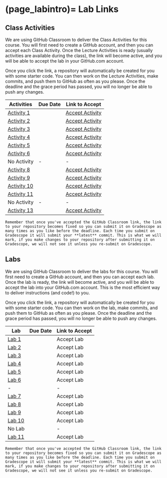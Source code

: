 (page_labintro)=
Lab Links
=======================

<head>
    <base target="_blank">
</head>

## Class Activities

We are using GitHub Classroom to deliver the Class Activities for this course.
You will first need to create a GitHub account, and then you can accept each Class Activity.
Once the Lecture Activities is ready (usually activities are available during the class), the link will become active, and you will be able to accept the lab in your GitHub.com account.

Once you click the link, a repository will automatically be created for you with some starter code.
You can then work on the Lecture Activities, make commits, and push them to GitHub as often as you please. 
Once the deadline and the grace period has passed, you will no longer be able to push any changes.

| Activities                           | Due Date | Link to Accept      |
|--------------------------------------|----------|---------------------|
| [Activity 1](class/week01/activity)  |          | [Accept Activity](https://classroom.github.com/a/kUnSuy0O) |
| [Activity 2](class/week02/activity)  |          | [Accept Activity](https://classroom.github.com/a/QcTl1q6z) |
| [Activity 3](class/week03/activity)  |          | [Accept Activity](https://classroom.github.com/a/PbTa38vx) |
| [Activity 4](class/week04/activity)  |          | [Accept Activity](https://classroom.github.com/a/D33Wmze0) |
| [Activity 5](class/week05/activity)  |          | [Accept Activity](https://classroom.github.com/a/tgDWPekJ) |
| [Activity 6](class/week06/activity)  |          | [Accept Activity](https://classroom.github.com/a/lzdLe1bG) |
| No Activity                          | -        | -                   |
| [Activity 8](class/week08/activity)  |          | [Accept Activity](https://classroom.github.com/a/Fhu8tazp) |
| [Activity 9](class/week09/activity)  |          | [Accept Activity](https://classroom.github.com/a/ctSVqZjl) |
| [Activity 10](class/week10/activity) |          | [Accept Activity](https://classroom.github.com/a/9qmO88_e) |
| [Activity 11](class/week11/activity) |          | [Accept Activity](https://classroom.github.com/a/PZ80H3X8) |
| No Activity                          | -        | -                   |
| [Activity 13](class/week13/activity) |          | [Accept Activity](https://classroom.github.com/a/V0-7mKOY) |

```{tip}
Remember that once you've accepted the GitHub Classroom link, the link to your repository becomes fixed so you can submit it on Gradescope as many times as you like before the deadline. Each time you submit on Gradescope it will submit your **latest** commit. This is what we will mark, if you make changes to your repository after submitting it on Gradescope, we will not see it unless you re-submit on Gradescope.
```

## Labs

We are using GitHub Classroom to deliver the labs for this course.
You will first need to create a GitHub account, and then you can accept each lab.
Once the lab is ready, the link will become active, and you will be able to accept the lab into your GitHub.com account.
This is the most efficient way to deliver instructions (and code!) to you.

Once you click the link, a repository will automatically be created for you with some starter code.
You can then work on the lab, make commits, and push them to GitHub as often as you please. 
Once the deadline and the grace period has passed, you will no longer be able to push any changes.

| Lab                     | Due Date | Link to Accept                                        |
|-------------------------|----------|-------------------------------------------------------|
| [Lab 1](week01/lab.md)  |          | Accept Lab[](https://classroom.github.com/a/e0e0KLfH) |
| [Lab 2](week02/lab.md)  |          | Accept Lab[](https://classroom.github.com/a/xteRPFXp) |
| [Lab 3](week03/lab.md)  |          | Accept Lab[](https://classroom.github.com/a/i_hbNhAT) |
| [Lab 4](week04/lab.md)  |          | Accept Lab[](https://classroom.github.com/a/dxsiuHXb) |
| [Lab 5](week05/lab.md)  |          | Accept Lab[](https://classroom.github.com/a/pQQk1wZg) |
| [Lab 6](week06/lab.md)  |          | Accept Lab[](https://classroom.github.com/a/N1jZCloK) |
| -                       |          | -                                                     |
| [Lab 7](week08/lab.md)  |          | Accept Lab[](https://classroom.github.com/a/Za4muPr5) |
| [Lab 8](week09/lab.md)  |          | Accept Lab[](https://classroom.github.com/a/4fp2UQ6Q) |
| [Lab 9](week10/lab.md)  |          | Accept Lab[](https://classroom.github.com/a/Nyvjq83k) |
| [Lab 10](week11/lab.md) |          | Accept Lab[](https://classroom.github.com/a/XvEt-zGk) |
| No Lab                  |          | -                                                     |
| [Lab 11](week13/lab.md) |          | Accept Lab[](https://classroom.github.com/a/2qCk6rnj) |

```{tip}
Remember that once you've accepted the GitHub Classroom link, the link to your repository becomes fixed so you can submit it on Gradescope as many times as you like before the deadline. Each time you submit on Gradescope it will submit your **latest** commit. This is what we will mark, if you make changes to your repository after submitting it on Gradescope, we will not see it unless you re-submit on Gradescope.
```